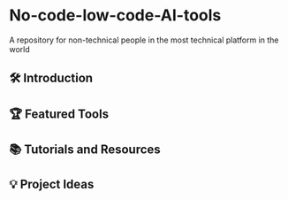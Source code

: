 # No-code-low-code-AI-tools
A repository for non-technical people in the most technical platform in the world

## 🛠️ Introduction

## 🏆 Featured Tools

## 📚 Tutorials and Resources

## 💡 Project Ideas


